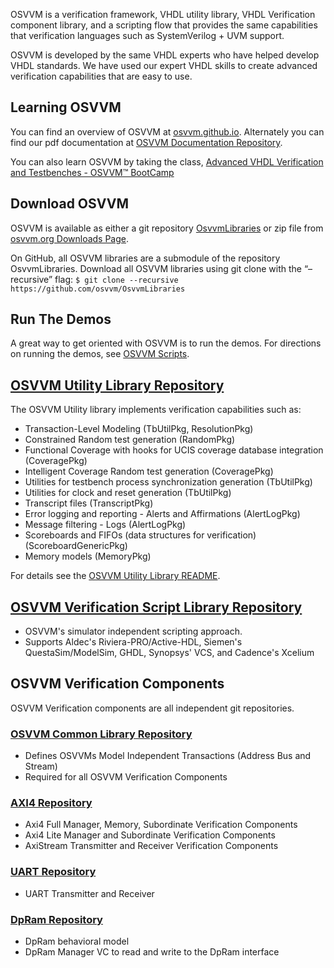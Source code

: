 OSVVM is a verification framework, VHDL utility library, 
VHDL Verification component library, and a scripting flow
that provides the same capabilities that verification languages
such as SystemVerilog + UVM support.  

OSVVM is developed by the same VHDL experts who
have helped develop VHDL standards.
We have used our expert VHDL skills to create
advanced verification capabilities that are easy to use.

## Learning OSVVM
You can find an overview of OSVVM at [osvvm.github.io](https://osvvm.github.io).
Alternately you can find our pdf documentation at 
[OSVVM Documentation Repository](https://github.com/OSVVM/Documentation#readme).

You can also learn OSVVM by taking the class, [Advanced VHDL Verification and Testbenches - OSVVM&trade; BootCamp](https://synthworks.com/vhdl_testbench_verification.htm)

## Download OSVVM 
OSVVM is available as either a git repository 
[OsvvmLibraries](https://github.com/osvvm/OsvvmLibraries) 
or zip file from [osvvm.org Downloads Page](https://osvvm.org/downloads).

On GitHub, all OSVVM libraries are a submodule of the repository OsvvmLibraries. Download all OSVVM libraries using git clone with the “–recursive” flag:
        `$ git clone --recursive https://github.com/osvvm/OsvvmLibraries`
        
## Run The Demos
A great way to get oriented with OSVVM is to run the demos.
For directions on running the demos, see [OSVVM Scripts](https://github.com/osvvm/OSVVM-Scripts#readme).


## [OSVVM Utility Library Repository](https://github.com/osvvm/osvvm) 
The OSVVM Utility library implements verification capabilities such as:
  - Transaction-Level Modeling (TbUtilPkg, ResolutionPkg)
  - Constrained Random test generation (RandomPkg)
  - Functional Coverage with hooks for UCIS coverage database integration (CoveragePkg)
  - Intelligent Coverage Random test generation  (CoveragePkg)
  - Utilities for testbench process synchronization generation (TbUtilPkg)
  - Utilities for clock and reset generation (TbUtilPkg)
  - Transcript files (TranscriptPkg)
  - Error logging and reporting - Alerts and Affirmations (AlertLogPkg)
  - Message filtering - Logs (AlertLogPkg)
  - Scoreboards and FIFOs (data structures for verification) (ScoreboardGenericPkg)
  - Memory models (MemoryPkg)
  
For details see the [OSVVM Utility Library README](https://github.com/osvvm/osvvm#readme).
  
## [OSVVM Verification Script Library Repository](https://github.com/osvvm/OSVVM-Scripts)
  - OSVVM's simulator independent scripting approach.  
  - Supports Aldec's Riviera-PRO/Active-HDL, Siemen's QuestaSim/ModelSim, GHDL, Synopsys' VCS, and Cadence's Xcelium
## OSVVM Verification Components
OSVVM Verification components are all independent git repositories. 
### [OSVVM Common Library Repository](https://github.com/osvvm/OSVVM-Common)
  - Defines OSVVMs Model Independent Transactions (Address Bus and Stream)
  - Required for all OSVVM Verification Components
### [AXI4 Repository](https://github.com/osvvm/AXI4) 
  - Axi4 Full Manager, Memory, Subordinate Verification Components
  - Axi4 Lite Manager and Subordinate Verification Components
  - AxiStream Transmitter and Receiver Verification Components
### [UART Repository](https://github.com/osvvm/UART) 
  - UART Transmitter and Receiver
### [DpRam Repository](https://github.com/osvvm/DpRam) 
  - DpRam behavioral model 
  - DpRam Manager VC to read and write to the DpRam interface
